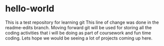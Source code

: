 # hello-world
This is a test repository for learning git
This line of change was done in the readme-edits branch.
Moving forward git will be used for storing all the coding activities that i will be doing as part of coursework and fun time coding.
Lets hope we would be seeing a lot of projects coming up here.
